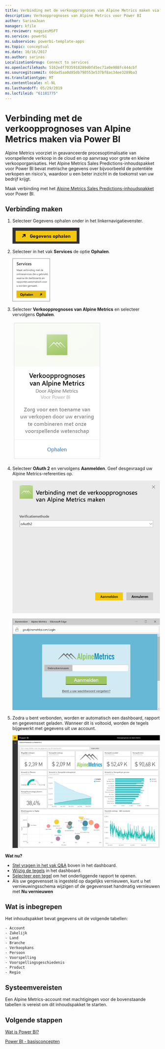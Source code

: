```yaml
---
title: Verbinding met de verkoopprognoses van Alpine Metrics maken via Power BI
description: Verkoopprognoses van Alpine Metrics voor Power BI
author: SarinaJoan
manager: kfile
ms.reviewer: maggiesMSFT
ms.service: powerbi
ms.subservice: powerbi-template-apps
ms.topic: conceptual
ms.date: 10/16/2017
ms.author: sarinas
LocalizationGroup: Connect to services
ms.openlocfilehash: 5162edf7035918289d0f45ec71a0e908fc444cbf
ms.sourcegitcommit: 60dad5aa0d85db790553e537bf8ac34ee3289ba3
ms.translationtype: MT
ms.contentlocale: nl-NL
ms.lasthandoff: 05/29/2019
ms.locfileid: "61181775"
---
```

# <a name="connect-to-alpine-metrics-sales-predictions-with-power-bi"></a>Verbinding met de verkoopprognoses van Alpine Metrics maken via Power BI
Alpine Metrics voorziet in geavanceerde procesoptimalisatie van voorspellende verkoop in de cloud en op aanvraag voor grote en kleine verkooporganisaties. Het Alpine Metrics Sales Predictions-inhoudspakket voor Power BI bevat metrische gegevens over bijvoorbeeld de potentiële verkopen en risico's, waardoor u een beter inzicht in de toekomst van uw bedrijf krijgt. 

Maak verbinding met het [Alpine Metrics Sales Predictions-inhoudspakket](https://app.powerbi.com/getdata/services/alpine-metrics) voor Power BI.

## <a name="how-to-connect"></a>Verbinding maken
1. Selecteer Gegevens ophalen onder in het linkernavigatievenster.  
   
    ![](media/service-connect-to-alpine-metrics/getdata.png)
2. Selecteer in het vak **Services** de optie **Ophalen**.  
   
    ![](media/service-connect-to-alpine-metrics/services.png)
3. Selecteer **Verkoopprognoses van Alpine Metrics** en selecteer vervolgens **Ophalen**.  
   
    ![](media/service-connect-to-alpine-metrics/alpine.png)
4. Selecteer **OAuth 2** en vervolgens **Aanmelden**. Geef desgevraagd uw Alpine Metrics-referenties op.
   
    ![](media/service-connect-to-alpine-metrics/creds.png)
   
    ![](media/service-connect-to-alpine-metrics/creds2.png)
5. Zodra u bent verbonden, worden er automatisch een dashboard, rapport en gegevensset geladen. Wanneer dit is voltooid, worden de tegels bijgewerkt met gegevens uit uw account.
   
    ![](media/service-connect-to-alpine-metrics/dashboard.png)

**Wat nu?**

* [Stel vragen in het vak Q&A](consumer/end-user-q-and-a.md) boven in het dashboard.
* [Wijzig de tegels](service-dashboard-edit-tile.md) in het dashboard.
* [Selecteer een tegel](consumer/end-user-tiles.md) om het onderliggende rapport te openen.
* Als uw gegevensset is ingesteld op dagelijks vernieuwen, kunt u het vernieuwingsschema wijzigen of de gegevensset handmatig vernieuwen met **Nu vernieuwen**

## <a name="whats-included"></a>Wat is inbegrepen
Het inhoudspakket bevat gegevens uit de volgende tabellen:  

    - Account    
    - Zakelijk    
    - Land    
    - Branche    
    - Verkoopkans  
    - Persoon  
    - Voorspelling    
    - Voorspellingsgeschiedenis    
    - Product  
    - Regio    

## <a name="system-requirements"></a>Systeemvereisten
Een Alpine Metrics-account met machtigingen voor de bovenstaande tabellen is vereist om dit inhoudspakket te starten.

## <a name="next-steps"></a>Volgende stappen
[Wat is Power BI?](power-bi-overview.md)

[Power BI - basisconcepten](consumer/end-user-basic-concepts.md)

